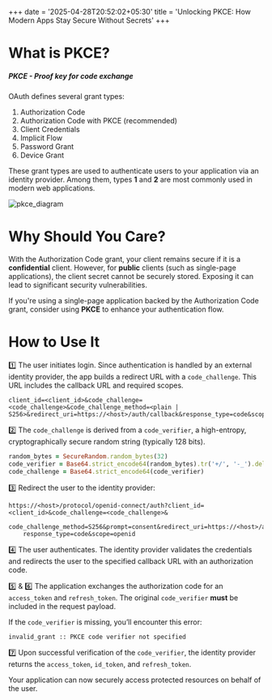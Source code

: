 +++
date = '2025-04-28T20:52:02+05:30'
title = 'Unlocking PKCE: How Modern Apps Stay Secure Without Secrets'
+++

# What is PKCE?

##### PKCE - Proof key for code exchange

OAuth defines several grant types:

1. Authorization Code
2. Authorization Code with PKCE (recommended)
3. Client Credentials
4. Implicit Flow
5. Password Grant
6. Device Grant

These grant types are used to authenticate users to your application via an identity provider. Among them, types **1** and **2** are most commonly used in modern web applications.

![pkce_diagram](/pkce_diagram.svg)

# Why Should You Care?

With the Authorization Code grant, your client remains secure if it is a **confidential** client. However, for **public** clients (such as single-page applications), the client secret cannot be securely stored. Exposing it can lead to significant security vulnerabilities.

If you're using a single-page application backed by the Authorization Code grant, consider using **PKCE** to enhance your authentication flow.

# How to Use It

1️⃣ The user initiates login. Since authentication is handled by an external identity provider, the app builds a redirect URL with a `code_challenge`. This URL includes the callback URL and required scopes.

```http
client_id=<client_id>&code_challenge=<code_challenge>&code_challenge_method=<plain | S256>&redirect_uri=https://<host>/auth/callback&response_type=code&scope=openid
```

2️⃣ The `code_challenge` is derived from a `code_verifier`, a high-entropy, cryptographically secure random string (typically 128 bits).

```ruby
random_bytes = SecureRandom.random_bytes(32)
code_verifier = Base64.strict_encode64(random_bytes).tr('+/', '-_').delete('=')
code_challenge = Base64.strict_encode64(code_verifier)
```

3️⃣ Redirect the user to the identity provider:

```http
https://<host>/protocol/openid-connect/auth?client_id=<client_id>&code_challenge=<code_challenge>&
    code_challenge_method=S256&prompt=consent&redirect_uri=https://<host>/admin/auth/keycloak/callback&
    response_type=code&scope=openid
```

4️⃣ The user authenticates. The identity provider validates the credentials and redirects the user to the specified callback URL with an authorization code.

5️⃣ & 6️⃣ The application exchanges the authorization code for an `access_token` and `refresh_token`. The original `code_verifier` **must** be included in the request payload.

If the `code_verifier` is missing, you’ll encounter this error:

```shell
invalid_grant :: PKCE code verifier not specified
```

7️⃣ Upon successful verification of the `code_verifier`, the identity provider returns the `access_token`, `id_token`, and `refresh_token`.

Your application can now securely access protected resources on behalf of the user.